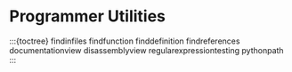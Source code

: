 # Programmer Utilities

:::{toctree}
findinfiles
findfunction
finddefinition
findreferences
documentationview
disassemblyview
regularexpressiontesting
pythonpath
:::
